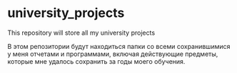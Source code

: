 # university_projects
This repository will store all my university projects

В этом репозитории будут находиться папки со всеми сохранившимися у меня отчетами и программами, включая действующие предметы, которые мне удалось сохранить за годы моего обучения.
